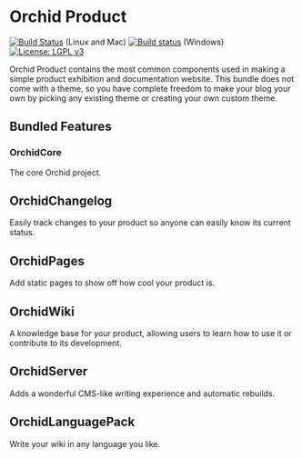 # Orchid Product

[![Build Status](https://travis-ci.org/JavaEden/Orchid.svg?branch=master)](https://travis-ci.org/JavaEden/Orchid) (Linux and Mac)
[![Build status](https://ci.appveyor.com/api/projects/status/0358qdkmfhbqedo1/branch/master?svg=true)](https://ci.appveyor.com/project/cjbrooks12/orchid/branch/master) (Windows)
[![License: LGPL v3](https://img.shields.io/badge/License-LGPL%20v3-blue.svg)](http://www.gnu.org/licenses/lgpl-3.0)

Orchid Product contains the most common components used in making a simple product exhibition and documentation website. 
This bundle does not come with a theme, so you have complete freedom to make your blog your own by picking any existing 
theme or creating your own custom theme.

## Bundled Features

### OrchidCore
The core Orchid project.

## OrchidChangelog
Easily track changes to your product so anyone can easily know its current status.

## OrchidPages
Add static pages to show off how cool your product is.

## OrchidWiki
A knowledge base for your product, allowing users to learn how to use it or contribute to its development.

## OrchidServer
Adds a wonderful CMS-like writing experience and automatic rebuilds.

## OrchidLanguagePack
Write your wiki in any language you like.